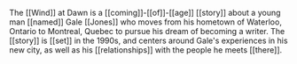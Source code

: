 The [[Wind]] at Dawn is a [[coming]]-[[of]]-[[age]] [[story]] about a young man [[named]] Gale [[Jones]] who moves from his hometown of Waterloo, Ontario to Montreal, Quebec to pursue his dream of becoming a writer. The [[story]] is [[set]] in the 1990s, and centers around Gale's experiences in his new city, as well as his [[relationships]] with the people he meets [[there]].